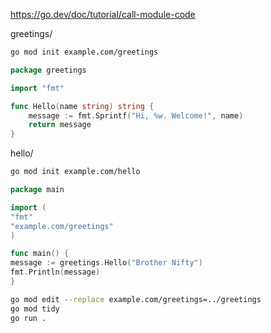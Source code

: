 https://go.dev/doc/tutorial/call-module-code

greetings/

```bash
go mod init example.com/greetings
```

```go
package greetings

import "fmt"

func Hello(name string) string {
	message := fmt.Sprintf("Hi, %w. Welcome!", name)
	return message
}
```

hello/

```bash
go mod init example.com/hello
```

```go
package main

import (
"fmt"
"example.com/greetings"
)

func main() {
message := greetings.Hello("Brother Nifty")
fmt.Println(message)
}
```

```bash
go mod edit --replace example.com/greetings=../greetings
go mod tidy
go run .
```